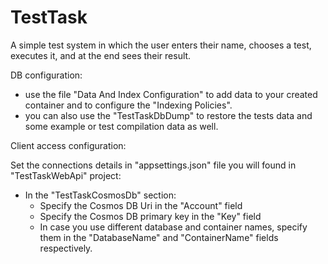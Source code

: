 # TestTask
A simple test system in which the user enters their name, chooses a test, executes  it, and at the end sees their result.

DB configuration:

 - use the file "Data And Index Configuration" to add data to your created container and to configure the "Indexing Policies".
 - you can also use the "TestTaskDbDump" to restore the tests data and some example or test compilation data as well.
 
 
Client access configuration:

Set the connections details in "appsettings.json" file you will found in "TestTaskWebApi" project:
  - In the "TestTaskCosmosDb" section:
    - Specify the Cosmos DB Uri in the "Account" field
	- Specify the Cosmos DB primary key in the "Key" field
	- In case you use different database and container names, specify them in the "DatabaseName" and "ContainerName" fields respectively.

	
 
